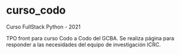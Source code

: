 # curso_codo
Curso FullStack Python - 2021

TPO front para curso Codo a Codo del GCBA. Se realiza página para responder a las necesidades del equipo de investigación ICRC. 
